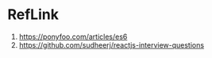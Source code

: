 # RefLink

1. https://ponyfoo.com/articles/es6
2. https://github.com/sudheerj/reactjs-interview-questions
